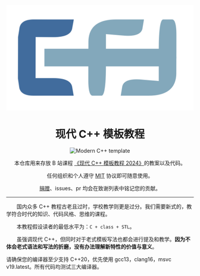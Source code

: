 <div align="center">

<a herf="https://zh.cppreference.com/w/cpp"><img src="image/icon.webp" width=512px alt="cpp"/></a>

# 现代 C++ 模板教程

![Modern C++ template][github-sub-title:img]

[github-sub-title:img]: https://readme-typing-svg.herokuapp.com?font=Segoe+Script&center=true&lines=Modern+Cpp+template;

本仓库用来存放 B 站课程 [《现代 C++ 模板教程 2024》]()的教案以及代码。

任何组织和个人遵守 [MIT](LICENSE) 协议即可随意使用。

[捐赠](/image/捐赠)、issues、pr 均会在致谢列表中铭记您的贡献。

</div>

---

&emsp;&emsp;国内众多 C++ 教程古老且过时，学校教学则更是过分。我们需要新式的，教学符合时代的知识、代码风格、思维的课程。

&emsp;&emsp;本教程假设读者的最低水平为：`C + class + STL`。

&emsp;&emsp;虽强调现代 C++，但同时对于老式模板写法也都会进行提及和教学。**因为不体会老式语法和写法的折磨，没有办法理解新特性的价值与意义**。

请确保您的编译器至少支持 C++20，优先使用 gcc13，clang16，msvc v19.latest。所有代码均测试三大编译器。